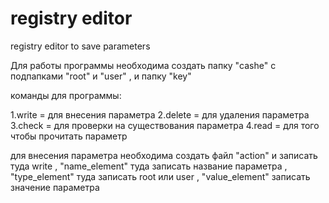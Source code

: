 # registry editor
registry editor to save parameters
<p>Для работы программы необходима создать папку "cashe" с подпапками "root" и "user" , и папку "key"</p>
<p>команды для программы:</p>
<p>
  1.write = для внесения параметра
  2.delete = для удаления параметра
  3.check = для проверки на существования параметра
  4.read = для того чтобы прочитать параметр
</p>

<p>для внесения параметра необходима создать файл "action" и записать туда write , "name_element" туда записать название параметра , "type_element" туда записать root или user , "value_element" записать значение параметра</p>
